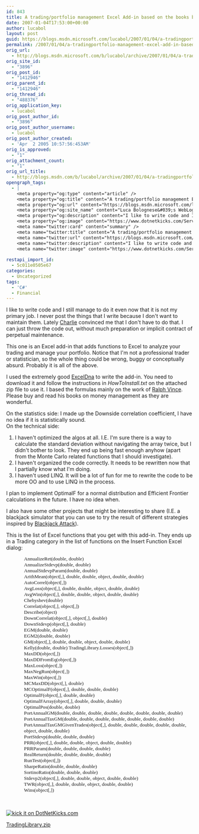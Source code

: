 ```yaml
---
id: 843
title: A trading/portfolio management Excel Add-in based on the books by Ralph Vince
date: 2007-01-04T17:53:00+00:00
author: lucabol
layout: post
guid: https://blogs.msdn.microsoft.com/lucabol/2007/01/04/a-tradingportfolio-management-excel-add-in-based-on-the-books-by-ralph-vince/
permalink: /2007/01/04/a-tradingportfolio-management-excel-add-in-based-on-the-books-by-ralph-vince/
orig_url:
  - http://blogs.msdn.microsoft.com/b/lucabol/archive/2007/01/04/a-trading-portfolio-management-excel-add-in-based-on-the-books-by-ralph-vince.aspx
orig_site_id:
  - "3896"
orig_post_id:
  - "1412946"
orig_parent_id:
  - "1412946"
orig_thread_id:
  - "488376"
orig_application_key:
  - lucabol
orig_post_author_id:
  - "3896"
orig_post_author_username:
  - lucabol
orig_post_author_created:
  - 'Apr  2 2005 10:57:56:453AM'
orig_is_approved:
  - "1"
orig_attachment_count:
  - "1"
orig_url_title:
  - http://blogs.msdn.com/b/lucabol/archive/2007/01/04/a-tradingportfolio-management-excel-add-in-based-on-the-books-by-ralph-vince.aspx
opengraph_tags:
  - |
    <meta property="og:type" content="article" />
    <meta property="og:title" content="A trading/portfolio management Excel Add-in based on the books by Ralph Vince" />
    <meta property="og:url" content="https://blogs.msdn.microsoft.com/lucabol/2007/01/04/a-tradingportfolio-management-excel-add-in-based-on-the-books-by-ralph-vince/" />
    <meta property="og:site_name" content="Luca Bolognese&#039;s WebLog" />
    <meta property="og:description" content="I like to write code and I still manage to do it even now that it is not my primary job. I never post the things that I write because I don't want to maintain them.&nbsp;Lately Charlie&nbsp;convinced me that I don't have to do that. I can just throw the code out, without much preparation..." />
    <meta property="og:image" content="https://www.dotnetkicks.com/Services/Images/KickItImageGenerator.ashx?url=http://blogs.msdn.com/lucabol/archive/2007/01/04/a-trading-portfolio-management-excel-add-in-based-on-the-books-by-ralph-vince.aspx" />
    <meta name="twitter:card" content="summary" />
    <meta name="twitter:title" content="A trading/portfolio management Excel Add-in based on the books by Ralph Vince" />
    <meta name="twitter:url" content="https://blogs.msdn.microsoft.com/lucabol/2007/01/04/a-tradingportfolio-management-excel-add-in-based-on-the-books-by-ralph-vince/" />
    <meta name="twitter:description" content="I like to write code and I still manage to do it even now that it is not my primary job. I never post the things that I write because I don't want to maintain them.&nbsp;Lately Charlie&nbsp;convinced me that I don't have to do that. I can just throw the code out, without much preparation..." />
    <meta name="twitter:image" content="https://www.dotnetkicks.com/Services/Images/KickItImageGenerator.ashx?url=http://blogs.msdn.com/lucabol/archive/2007/01/04/a-trading-portfolio-management-excel-add-in-based-on-the-books-by-ralph-vince.aspx" />
    
restapi_import_id:
  - 5c011e0505e67
categories:
  - Uncategorized
tags:
  - 'C#'
  - Financial
---
```

I like to write code and I still manage to do it even now that it is not my primary job. I never post the things that I write because I don't want to maintain them.&nbsp;Lately <a class="" href="http://blogs.msdn.com/charlie/" target="_blank">Charlie</a>&nbsp;convinced me that I don't have to do that. I can just throw the code out, without much preparation or implicit contract of perpetual maintenance.

This one is an Excel add-in that adds functions to Excel to analyze your trading and manage your portfolio. Notice that I'm not a professional trader or statistician, so the whole thing could be wrong, buggy or conceptually absurd. Probably it is all of the above.

I used the extremely good&nbsp;<a class="" href="http://exceldna.typepad.com/" target="_blank">ExcelDna</a> to write the add-in. You need to download it and follow the instructions in _HowToInstall.txt_ on the attached zip file to use it. I based the formulas mainly on the work of <a class="" href="http://www.amazon.com/s/103-4348138-5739032?ie=UTF8&index=books&rank=-relevance%2C%2Bavailability%2C-daterank&field-author-exact=Vince%2C%20Ralph" target="_blank">Ralph Vince</a>. Please buy and read his books on money management as they are wonderful.

On the statistics side: I made up the Downside correlation coefficient, I have no idea if it is statistically sound.  
On the technical side:

  1. I haven't optimized the algos at all. I.E. I'm sure there is a way to calculate the standard deviation without navigating the array twice, but I didn't bother to look. They end up being fast enough anyhow (apart from the Monte Carlo related functions that I should investigate).
  2. I haven't organized the code correctly. It needs to be rewritten now that I partially know what I'm doing.
  3. I haven't used LINQ. It will be a lot of fun for me to rewrite the code to be more OO and to use LINQ in the process.

I plan to implement OptimalF for a normal distribution and Efficient Frontier calculations in the future. I have no idea when.

I also have some other projects that might be interesting to share (I.E. a blackjack simulator that you can use to try the result of different strategies inspired by <a class="" href="http://www.amazon.com/Blackjack-Attack-Playing-Pros-Way/dp/0910575207/sr=8-1/qid=1167952522/ref=pd_bbs_sr_1/103-4348138-5739032?ie=UTF8&s=books" target="_blank">Blackjack Attack</a>).

This is the list of Excel functions that you get with this add-in. They ends up in a Trading category in the list of functions on the Insert Function Excel dialog:

<p class="MsoNormal" style="margin-left:.5in;">
  <font face="Tahoma" size="2"><span style="font-size:10pt;font-family:Tahoma;">AnnualizeRet(double, double)<br /></span></font><font face="Tahoma" size="2"><span style="font-size:10pt;font-family:Tahoma;">AnnualizeStdevp(double, double)<br /></span></font><font face="Tahoma" size="2"><span style="font-size:10pt;font-family:Tahoma;">AnnualStdevpParam(double, double)<br /></span></font><font face="Tahoma" size="2"><span style="font-size:10pt;font-family:Tahoma;">ArithMean(object[,], double, double, object, double, double)<br /></span></font><font face="Tahoma" size="2"><span style="font-size:10pt;font-family:Tahoma;">AutoCorrel(object[,])<br /></span></font><font face="Tahoma" size="2"><span style="font-size:10pt;font-family:Tahoma;">AvgLoss(object[,], double, double, object, double, double)<br /></span></font><font face="Tahoma" size="2"><span lang="FR" style="font-size:10pt;font-family:Tahoma;">AvgWin(object[,], double, double, object, double, double)<br /></span></font><font face="Tahoma" size="2"><span lang="FR" style="font-size:10pt;font-family:Tahoma;">Chebyshev(double)<br /></span></font><font face="Tahoma" size="2"><span lang="FR" style="font-size:10pt;font-family:Tahoma;">Correlat(object[,], object[,])<br /></span></font><font face="Tahoma" size="2"><span lang="FR" style="font-size:10pt;font-family:Tahoma;">Describe(object)<br /></span></font><font face="Tahoma" size="2"><span lang="FR" style="font-size:10pt;font-family:Tahoma;">DownCorrelat(object[,], object[,], double)<br /></span></font><font face="Tahoma" size="2"><span lang="FR" style="font-size:10pt;font-family:Tahoma;">DownStdevp(object[,], double)<br /></span></font><font face="Tahoma" size="2"><span lang="FR" style="font-size:10pt;font-family:Tahoma;">EGM(double, double)<br /></span></font><font face="Tahoma" size="2"><span lang="FR" style="font-size:10pt;font-family:Tahoma;">EGM2(double, double)<br /></span></font><font face="Tahoma" size="2"><span lang="FR" style="font-size:10pt;font-family:Tahoma;">GM(object[,], double, double, object, double, double)<br /></span></font><font face="Tahoma" size="2"><span style="font-size:10pt;font-family:Tahoma;">Kelly(double, double) TradingLibrary.Losses(object[,])<br /></span></font><font face="Tahoma" size="2"><span style="font-size:10pt;font-family:Tahoma;">MaxDD(object[,])<br /></span></font><font face="Tahoma" size="2"><span style="font-size:10pt;font-family:Tahoma;">MaxDDFromEq(object[,])<br /></span></font><font face="Tahoma" size="2"><span style="font-size:10pt;font-family:Tahoma;">MaxLoss(object[,])<br /></span></font><font face="Tahoma" size="2"><span style="font-size:10pt;font-family:Tahoma;">MaxNegRun(object[,])<br /></span></font><font face="Tahoma" size="2"><span style="font-size:10pt;font-family:Tahoma;">MaxWin(object[,])<br /></span></font><font face="Tahoma" size="2"><span style="font-size:10pt;font-family:Tahoma;">MCMaxDD(object[,], double)<br /></span></font><font face="Tahoma" size="2"><span lang="FR" style="font-size:10pt;font-family:Tahoma;">MCOptimalF(object[,], double, double, double)<br /></span></font><font face="Tahoma" size="2"><span lang="FR" style="font-size:10pt;font-family:Tahoma;">OptimalF(object[,], double, double)<br /></span></font><font face="Tahoma" size="2"><span lang="FR" style="font-size:10pt;font-family:Tahoma;">OptimalFArray(object[,], double, double, double)<br /></span></font><font face="Tahoma" size="2"><span lang="FR" style="font-size:10pt;font-family:Tahoma;">OptimalPos(double, double)<br /></span></font><font face="Tahoma" size="2"><span lang="FR" style="font-size:10pt;font-family:Tahoma;">PortAnnualGM(double, double, double, double, double, double, double, double)<br /></span></font><font face="Tahoma" size="2"><span lang="FR" style="font-size:10pt;font-family:Tahoma;">PortAnnualTaxGM(double, double, double, double, double, double, double)<br /></span></font><font face="Tahoma" size="2"><span lang="FR" style="font-size:10pt;font-family:Tahoma;">PortAnnualTaxGMGivenTrades(object[,], double, double, double, double, double, object, double, double)<br /></span></font><font face="Tahoma" size="2"><span lang="FR" style="font-size:10pt;font-family:Tahoma;">PortStdevp(double, double, double)<br /></span></font><font face="Tahoma" size="2"><span lang="FR" style="font-size:10pt;font-family:Tahoma;">PRR(object[,], double, double, object, double, double)<br /></span></font><font face="Tahoma" size="2"><span lang="FR" style="font-size:10pt;font-family:Tahoma;">PRRParam(double, double, double, double)<br /></span></font><font face="Tahoma" size="2"><span lang="FR" style="font-size:10pt;font-family:Tahoma;">RealReturn(double, double, double, double)<br /></span></font><font face="Tahoma" size="2"><span lang="FR" style="font-size:10pt;font-family:Tahoma;">RunTest(object[,])<br /></span></font><font face="Tahoma" size="2"><span lang="FR" style="font-size:10pt;font-family:Tahoma;">SharpeRatio(double, double, double)<br /></span></font><font face="Tahoma" size="2"><span lang="FR" style="font-size:10pt;font-family:Tahoma;">SortinoRatio(double, double, double)<br /></span></font><font face="Tahoma" size="2"><span lang="FR" style="font-size:10pt;font-family:Tahoma;">Stdevp2(object[,], double, double, object, double, double)<br /></span></font><font face="Tahoma" size="2"><span lang="FR" style="font-size:10pt;font-family:Tahoma;">TWR(object[,], double, double, object, double, double)<br /></span></font><font face="Tahoma" size="2"><span style="font-size:10pt;font-family:Tahoma;">Wins(object[,])</span></font>
</p>

<p class="MsoNormal" style="margin-left:.5in;">
  <font face="Tahoma" size="2"><span style="font-size:10pt;font-family:Tahoma;"></span></font>&nbsp;
</p>

[<img alt="kick it on DotNetKicks.com" src="https://www.dotnetkicks.com/Services/Images/KickItImageGenerator.ashx?url=http://blogs.msdn.com/lucabol/archive/2007/01/04/a-trading-portfolio-management-excel-add-in-based-on-the-books-by-ralph-vince.aspx" border="0" />](https://www.dotnetkicks.com/kick/?url=http://blogs.msdn.com/lucabol/archive/2007/01/04/a-trading-portfolio-management-excel-add-in-based-on-the-books-by-ralph-vince.aspx)

[TradingLibrary.zip](https://msdnshared.blob.core.windows.net/media/MSDNBlogsFS/prod.evol.blogs.msdn.com/CommunityServer.Components.PostAttachments/00/01/41/29/46/TradingLibrary.zip)